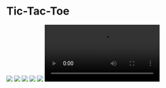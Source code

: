 # Tic-Tac-Toe
![](pictures/IMG_20200501_172656.jpg)
![](pictures/IMG_20200501_172717.jpg)
![](pictures/IMG_20200501_172743.jpg)
![](pictures/IMG_20200501_172758.jpg)
![](pictures/IMG_20200501_172810.jpg)
![](pictures/Screenrecorder-2020-05-01-01-11-48-827.mp4)


